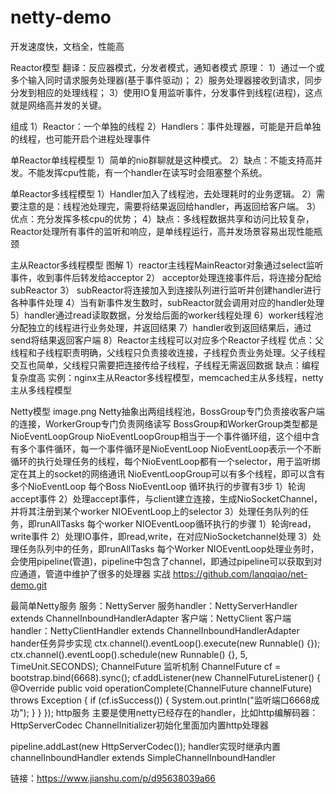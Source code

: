 # netty-demo
开发速度快，文档全，性能高

Reactor模型
翻译：反应器模式，分发者模式，通知者模式
原理：
1）通过一个或多个输入同时请求服务处理器(基于事件驱动)；
2）服务处理器接收到请求，同步分发到相应的处理线程；
3）使用IO复用监听事件，分发事件到线程(进程)，这点就是网络高并发的关键。

组成
1）Reactor：一个单独的线程
2）Handlers：事件处理器，可能是开启单独的线程，也可能开启个进程处理事件

单Reactor单线程模型
1）简单的nio群聊就是这种模式。
2）缺点：不能支持高并发。不能发挥cpu性能，有一个handler在读写时会阻塞整个系统。

单Reactor多线程模型
1）Handler加入了线程池，去处理耗时的业务逻辑。
2）需要注意的是：线程池处理完，需要将结果返回给handler，再返回给客户端。
3）优点：充分发挥多核cpu的优势；
4）缺点：多线程数据共享和访问比较复杂，Reactor处理所有事件的监听和响应，是单线程运行，高并发场景容易出现性能瓶颈



主从Reactor多线程模型
图解
1）reactor主线程MainReactor对象通过select监听事件，收到事件后转发给acceptor
2） acceptor处理连接事件后，将连接分配给subReactor
3） subReactor将连接加入到连接队列进行监听并创建handler进行各种事件处理
4）当有新事件发生数时，subReactor就会调用对应的handler处理
5）handler通过read读取数据，分发给后面的worker线程处理
6）worker线程池分配独立的线程进行业务处理，并返回结果
7）handler收到返回结果后，通过send将结果返回客户端
8）Reactor主线程可以对应多个Reactor子线程
优点：父线程和子线程职责明确，父线程只负责接收连接，子线程负责业务处理。父子线程交互也简单，父线程只需要把连接传给子线程，子线程无需返回数据
缺点：编程复杂度高
实例：nginx主从Reactor多线程模型，memcached主从多线程，netty主从多线程模型



Netty模型
image.png
Netty抽象出两组线程池，BossGroup专门负责接收客户端的连接，WorkerGroup专门负责网络读写
BossGroup和WorkerGroup类型都是NioEventLoopGroup
NioEventLoopGroup相当于一个事件循环组，这个组中含有多个事件循环，每一个事件循环是NioEventLoop
NioEventLoop表示一个不断循环的执行处理任务的线程，每个NioEventLoop都有一个selector，用于监听绑定在其上的socket的网络通讯
NioEventLoopGroup可以有多个线程，即可以含有多个NioEventLoop
每个Boss NioEventLoop 循环执行的步骤有3步
1）轮询accept事件
2）处理accept事件，与client建立连接，生成NioSocketChannel，并将其注册到某个worker NIOEventLoop上的selector
3）处理任务队列的任务，即runAllTasks
每个worker NIOEventLoop循环执行的步骤
1）轮询read，write事件
2）处理IO事件，即read,write，在对应NioSocketchannel处理
3）处理任务队列中的任务，即runAllTasks
每个Worker NIOEventLoop处理业务时，会使用pipeline(管道)，pipeline中包含了channel，即通过pipeline可以获取到对应通道，管道中维护了很多的处理器
实战
https://github.com/lanqqiao/net-demo.git

最简单Netty服务
服务：NettyServer
服务handler：NettyServerHandler extends ChannelInboundHandlerAdapter
客户端：NettyClient
客户端handler：NettyClientHandler extends ChannelInboundHandlerAdapter
hander任务异步实现
ctx.channel().eventLoop().execute(new Runnable() {});
ctx.channel().eventLoop().schedule(new Runnable() {}, 5, TimeUnit.SECONDS);
ChannelFuture 监听机制
ChannelFuture cf = bootstrap.bind(6668).sync();
            cf.addListener(new ChannelFutureListener() {
                @Override
                public void operationComplete(ChannelFuture channelFuture) throws Exception {
                    if (cf.isSuccess()) {
                        System.out.println("监听端口6668成功");
                    }
                }
            });
http服务
主要是使用netty已经存在的handler，比如http编解码器：HttpServerCodec
ChannelInitializer初始化里面加内置http处理器

pipeline.addLast(new HttpServerCodec());
handler实现时继承内置channelInboundHandler
 extends SimpleChannelInboundHandler<HttpObject> 


链接：https://www.jianshu.com/p/d95638039a66

